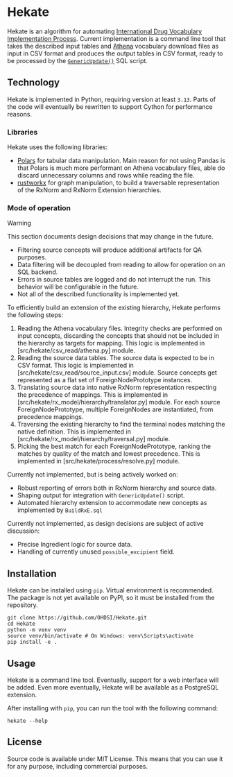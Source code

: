 # Hekate

Hekate is an algorithm for automating [International Drug Vocabulary Implementation Process](https://github.com/OHDSI/Vocabulary-v5.0/wiki/International-Drug-Vocabulary-Implementation-Process). Current implementation is a command line tool that takes the described input tables and
[Athena](https://athena.ohdsi.org/) vocabulary download files as input in CSV format and produces the output tables in
CSV format, ready to be processed by the [`GenericUpdate()`](https://github.com/OHDSI/Vocabulary-v5.0/blob/master/working/generic_update.sql) SQL script.

## Technology

Hekate is implemented in Python, requiring version at least `3.13`. Parts of the code will eventually be rewritten to
support Cython for performance reasons.

### Libraries
Hekate uses the following libraries:
  * [Polars](https://pola.rs/) for tabular data manipulation. Main reason for not using Pandas is that Polars is much
     more performant on Athena vocabulary files, able do discard unnecessary columns and rows while reading the file.
  * [rustworkx](https://www.rustworkx.org/) for graph manipulation, to build a traversable representation of the
    RxNorm and RxNorm Extension hierarchies.


### Mode of operation

> [!WARNING]
> This section documents design decisions that may change in the future.
>   * Filtering source concepts will produce additional artifacts for QA purposes.
>   * Data filtering will be decoupled from reading to allow for operation on an SQL backend.
>   * Errors in source tables are logged and do not interrupt the run. This behavior will be configurable in the future.
>   * Not all of the described functionality is implemented yet.

To efficiently build an extension of the existing hierarchy, Hekate performs the following steps:
1. Reading the Athena vocabulary files. Integrity checks are performed on input concepts, discarding the concepts that should not be included in the hierarchy as targets for mapping. This logic is implemented in [src/hekate/csv_read/athena.py] module.
2. Reading the source data tables. The source data is expected to be in CSV format. This logic is implemented in [src/hekate/csv_read/source_input.csv] module. Source concepts get represented as a flat set of ForeignNodePrototype instances.
3. Translating source data into native RxNorm representation respecting the precedence of mappings. This is implemented in [src/hekate/rx_model/hierarchy/translator.py] module. For each source ForeignNodePrototype, multiple ForeignNodes are instantiated, from precedence mappings.
4. Traversing the existing hierarchy to find the terminal nodes matching the native definition. This is implemented in [src/hekate/rx_model/hierarchy/traversal.py] module.
5. Picking the best match for each ForeignNodePrototype, ranking the matches by quality of the match and lowest precedence. This is implemented in [src/hekate/process/resolve.py] module.

Currently not implemented, but is being actively worked on:
 * Robust reporting of errors both in RxNorm hierarchy and source data.
 * Shaping output for integration with `GenericUpdate()` script.
 * Automated hierarchy extension to accommodate new concepts as implemented by `BuildRxE.sql`

Currently not implemented, as design decisions are subject of active discussion:
 * Precise Ingredient logic for source data.
 * Handling of currently unused `possible_excipient` field.

## Installation
Hekate can be installed using `pip`. Virtual environment is recommended. The package is not yet available on PyPI, so
it must be installed from the repository.

```shell
git clone https://github.com/OHDSI/Hekate.git
cd Hekate
python -m venv venv
source venv/bin/activate # On Windows: venv\Scripts\activate
pip install -e .
```

## Usage
Hekate is a command line tool. Eventually, support for a web interface will be added. Even more eventually,
Hekate will be available as a PostgreSQL extension.

After installing with `pip`, you can run the tool with the following command:

```shell
hekate --help
```

## License
Source code is available under MIT License. This means that you can use it for any purpose, including commercial purposes.
